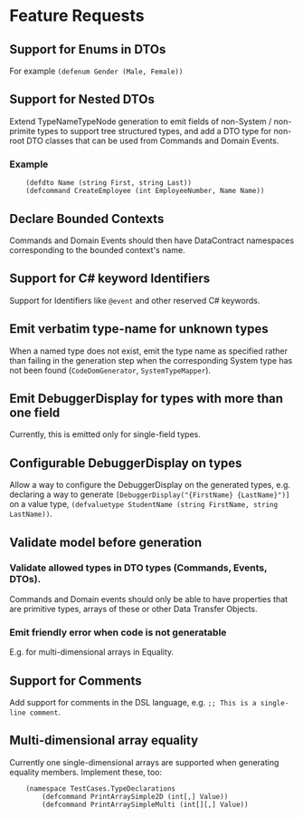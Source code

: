 # Feature Requests

## Support for Enums in DTOs
For example `(defenum Gender (Male, Female))`

## Support for Nested DTOs
Extend TypeNameTypeNode generation to emit fields of non-System / non-primite types
to support tree structured types, and add a DTO type for non-root DTO classes
that can be used from Commands and Domain Events.

### Example

        (defdto Name (string First, string Last))
        (defcommand CreateEmployee (int EmployeeNumber, Name Name))

## Declare Bounded Contexts
Commands and Domain Events should then have DataContract namespaces
corresponding to the bounded context's name.

## Support for C# keyword Identifiers
Support for Identifiers like `@event` and other reserved C# keywords.

## Emit verbatim type-name for unknown types
When a named type does not exist, emit the type name as specified
rather than failing in the generation step when the corresponding System type 
has not been found (`CodeDomGenerator`, `SystemTypeMapper`).

## Emit DebuggerDisplay for types with more than one field
Currently, this is emitted only for single-field types.

## Configurable DebuggerDisplay on types
Allow a way to configure the DebuggerDisplay on the generated types, e.g.
declaring a way to generate `[DebuggerDisplay("{FirstName} {LastName}")]` 
on a value type, `(defvaluetype StudentName (string FirstName, string LastName))`.

## Validate model before generation

### Validate allowed types in DTO types (Commands, Events, DTOs).
Commands and Domain events should only be able to have properties that are primitive types,
arrays of these or other Data Transfer Objects.

### Emit friendly error when code is not generatable 
E.g. for multi-dimensional arrays in Equality.

## Support for Comments
Add support for comments in the DSL language, e.g. `;; This is a single-line comment`.
        


## Multi-dimensional array equality
Currently one single-dimensional arrays are supported when generating equality members.
Implement these, too:

		(namespace TestCases.TypeDeclarations
			(defcommand PrintArraySimple2D (int[,] Value))
			(defcommand PrintArraySimpleMulti (int[][,] Value))
